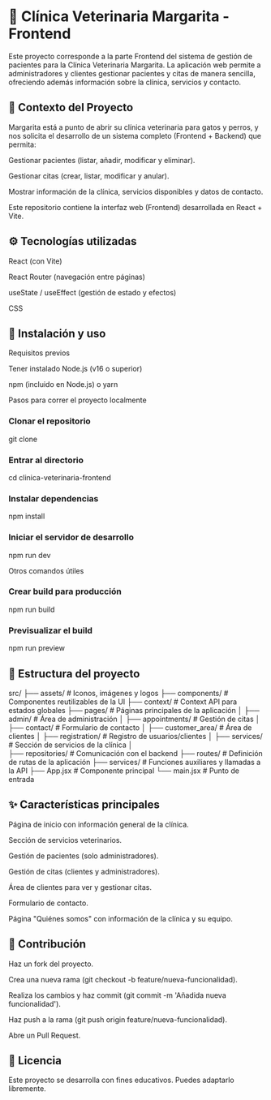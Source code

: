 # 🐾 Clínica Veterinaria Margarita - Frontend

Este proyecto corresponde a la parte Frontend del sistema de gestión de pacientes para la Clínica Veterinaria Margarita.
La aplicación web permite a administradores y clientes gestionar pacientes y citas de manera sencilla, ofreciendo además información sobre la clínica, servicios y contacto.

## 📖 Contexto del Proyecto

Margarita está a punto de abrir su clínica veterinaria para gatos y perros, y nos solicita el desarrollo de un sistema completo (Frontend + Backend) que permita:

Gestionar pacientes (listar, añadir, modificar y eliminar).

Gestionar citas (crear, listar, modificar y anular).

Mostrar información de la clínica, servicios disponibles y datos de contacto.

Este repositorio contiene la interfaz web (Frontend) desarrollada en React + Vite.

## ⚙️ Tecnologías utilizadas

React (con Vite)

React Router (navegación entre páginas)

useState / useEffect (gestión de estado y efectos)

CSS

## 🚀 Instalación y uso
Requisitos previos

Tener instalado Node.js
 (v16 o superior)

npm (incluido en Node.js) o yarn

Pasos para correr el proyecto localmente
### Clonar el repositorio
git clone <url-del-repo>

### Entrar al directorio
cd clinica-veterinaria-frontend

### Instalar dependencias
npm install

### Iniciar el servidor de desarrollo
npm run dev

Otros comandos útiles
### Crear build para producción
npm run build

### Previsualizar el build
npm run preview

## 📂 Estructura del proyecto
src/
 ├── assets/          # Iconos, imágenes y logos
 ├── components/      # Componentes reutilizables de la UI
 ├── context/         # Context API para estados globales
 ├── pages/           # Páginas principales de la aplicación
 │    ├── admin/          # Área de administración
 │    ├── appointments/   # Gestión de citas
 │    ├── contact/        # Formulario de contacto
 │    ├── customer_area/  # Área de clientes
 │    ├── registration/   # Registro de usuarios/clientes
 │    ├── services/       # Sección de servicios de la clínica
 │   
 ├── repositories/    # Comunicación con el backend
 ├── routes/          # Definición de rutas de la aplicación
 ├── services/        # Funciones auxiliares y llamadas a la API
 ├── App.jsx          # Componente principal
 └── main.jsx         # Punto de entrada

## ✨ Características principales

Página de inicio con información general de la clínica.

Sección de servicios veterinarios.

Gestión de pacientes (solo administradores).

Gestión de citas (clientes y administradores).

Área de clientes para ver y gestionar citas.

Formulario de contacto.

Página "Quiénes somos" con información de la clínica y su equipo.


## 🤝 Contribución

Haz un fork del proyecto.

Crea una nueva rama (git checkout -b feature/nueva-funcionalidad).

Realiza los cambios y haz commit (git commit -m 'Añadida nueva funcionalidad').

Haz push a la rama (git push origin feature/nueva-funcionalidad).

Abre un Pull Request.

## 📄 Licencia

Este proyecto se desarrolla con fines educativos. Puedes adaptarlo libremente.
